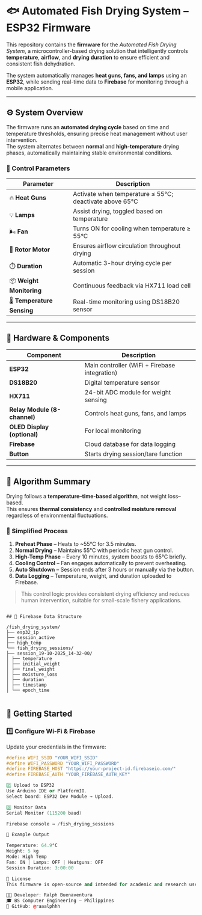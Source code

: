 # 🐟 Automated Fish Drying System – ESP32 Firmware

This repository contains the **firmware** for the *Automated Fish Drying System*, a microcontroller-based drying solution that intelligently controls **temperature**, **airflow**, and **drying duration** to ensure efficient and consistent fish dehydration.  

The system automatically manages **heat guns, fans, and lamps** using an **ESP32**, while sending real-time data to **Firebase** for monitoring through a mobile application.

---

## ⚙️ System Overview

The firmware runs an **automated drying cycle** based on time and temperature thresholds, ensuring precise heat management without user intervention.  
The system alternates between **normal** and **high-temperature** drying phases, automatically maintaining stable environmental conditions.

### 🔑 Control Parameters
| Parameter | Description |
|------------|-------------|
| 🔥 **Heat Guns** | Activate when temperature ≤ 55°C; deactivate above 65°C |
| 💡 **Lamps** | Assist drying, toggled based on temperature |
| 🌬️ **Fan** | Turns ON for cooling when temperature ≥ 55°C |
| 🔄 **Rotor Motor** | Ensures airflow circulation throughout drying |
| ⏱️ **Duration** | Automatic 3-hour drying cycle per session |
| 📦 **Weight Monitoring** | Continuous feedback via HX711 load cell |
| 🌡️ **Temperature Sensing** | Real-time monitoring using DS18B20 sensor |

---

## 🧰 Hardware & Components

| Component | Description |
|------------|-------------|
| **ESP32** | Main controller (WiFi + Firebase integration) |
| **DS18B20** | Digital temperature sensor |
| **HX711** | 24-bit ADC module for weight sensing |
| **Relay Module (8-channel)** | Controls heat guns, fans, and lamps |
| **OLED Display (optional)** | For local monitoring |
| **Firebase** | Cloud database for data logging |
| **Button** | Starts drying session/tare function |

---

## 🧩 Algorithm Summary

Drying follows a **temperature–time-based algorithm**, not weight loss–based.  
This ensures **thermal consistency** and **controlled moisture removal** regardless of environmental fluctuations.

### 🧠 Simplified Process
1. **Preheat Phase** – Heats to ~55°C for 3.5 minutes.  
2. **Normal Drying** – Maintains 55°C with periodic heat gun control.  
3. **High-Temp Phase** – Every 10 minutes, system boosts to 65°C briefly.  
4. **Cooling Control** – Fan engages automatically to prevent overheating.  
5. **Auto Shutdown** – Session ends after 3 hours or manually via the button.  
6. **Data Logging** – Temperature, weight, and duration uploaded to Firebase.  

> This control logic provides consistent drying efficiency and reduces human intervention, suitable for small-scale fishery applications.

```

## 📡 Firebase Data Structure

/fish_drying_system/
├── esp32_ip
├── session_active
├── high_temp
└── fish_drying_sessions/
├── session_19-10-2025_14-32-00/
│ ├── temperature
│ ├── initial_weight
│ ├── final_weight
│ ├── moisture_loss
│ ├── duration
│ ├── timestamp
│ └── epoch_time


```

## 🚀 Getting Started

### 1️⃣ Configure Wi-Fi & Firebase
Update your credentials in the firmware:
```cpp
#define WIFI_SSID "YOUR_WIFI_SSID"
#define WIFI_PASSWORD "YOUR_WIFI_PASSWORD"
#define FIREBASE_HOST "https://your-project-id.firebaseio.com/"
#define FIREBASE_AUTH "YOUR_FIREBASE_AUTH_KEY"

2️⃣ Upload to ESP32
Use Arduino IDE or PlatformIO.
Select board: ESP32 Dev Module → Upload.

3️⃣ Monitor Data
Serial Monitor (115200 baud)

Firebase console → /fish_drying_sessions

🧪 Example Output

Temperature: 64.9°C
Weight: 5 kg
Mode: High Temp
Fan: ON | Lamps: OFF | Heatguns: OFF
Session Duration: 3:00:00

📜 License
This firmware is open-source and intended for academic and research use under the MIT License.

👨‍💻 Developer: Ralph Buenaventura
🎓 BS Computer Engineering – Philippines
📍 GitHub: @raaalphhh

